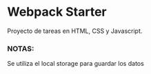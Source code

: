 # Webpack Starter

Proyecto de tareas en HTML, CSS y Javascript.

###  NOTAS:

Se utiliza el local storage para guardar los datos